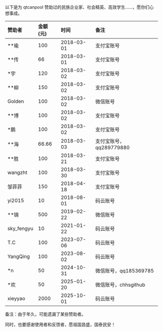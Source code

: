 以下是为 qtcanpool 赞助过的民族企业家、社会精英、高效学生……，愿你们心想事成。

|赞助者|金额(元)|时间|备注|
|:---|:---|:---|:---|
|**瑜|100|2018-03-01|支付宝账号|
|**传|66|2018-03-01|支付宝账号|
|*宇|120|2018-03-02|支付宝账号|
|**柳|150|2018-03-02|支付宝账号|
|Golden|100|2018-03-02|微信账号|
|**博|100|2018-03-02|支付宝账号|
|*鹏|100|2018-03-02|支付宝账号|
|**海|66.66|2018-03-03|支付宝账号，qq289779880|
|**胜|100|2018-03-21|支付宝账号|
|wangzht|100|2018-03-30|支付宝账号|
|邹菲菲|150|2018-04-18|支付宝账号|
|yi2015|10|2018-08-01|码云账号|
|**锦|500|2019-02-22|微信账号|
|sky_fengyu|10|2021-01-22|码云账号|
|T.C|100|2023-07-06|码云账号|
|YangQing|100|2023-08-02|码云账号|
|*n|50|2024-10-31|微信账号，qq185369785|
|*欢|50|2025-01-20|微信账号，chhsgithub|
|xieyyao|2000|2025-10-01|码云账号|

备注：由于年久，可能遗漏了某些赞助者。

同时，也要感谢使用者和反馈者，愿祖国昌盛，国泰民安！
